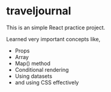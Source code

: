 # traveljournal
This is an simple React practice project.

Learned very important concepts like,

- Props
- Array
- Map() method
- Conditional rendering
- Using datasets
- and using CSS effectively
